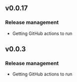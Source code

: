 ## v0.0.17

### Release management

* Getting GitHub actions to run

## v0.0.3

### Release management

* Getting GitHub actions to run